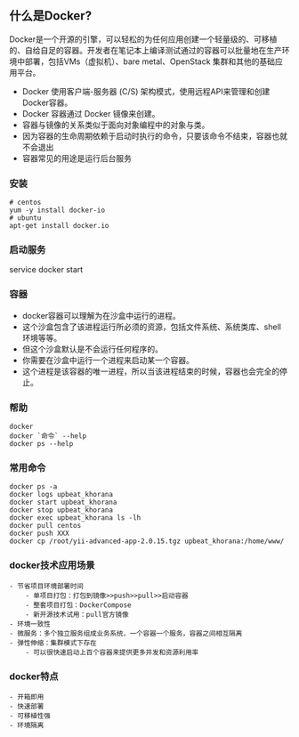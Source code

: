 ## 什么是Docker?
Docker是一个开源的引擎，可以轻松的为任何应用创建一个轻量级的、可移植的、自给自足的容器。开发者在笔记本上编译测试通过的容器可以批量地在生产环境中部署，包括VMs（虚拟机）、bare metal、OpenStack 集群和其他的基础应用平台。 

- Docker 使用客户端-服务器 (C/S) 架构模式，使用远程API来管理和创建Docker容器。
- Docker 容器通过 Docker 镜像来创建。
- 容器与镜像的关系类似于面向对象编程中的对象与类。
- 因为容器的生命周期依赖于启动时执行的命令，只要该命令不结束，容器也就不会退出
- 容器常见的用途是运行后台服务

### 安装
    # centos
    yum -y install docker-io
    # ubuntu
    apt-get install docker.io

### 启动服务
service docker start


### 容器
- docker容器可以理解为在沙盒中运行的进程。
- 这个沙盒包含了该进程运行所必须的资源，包括文件系统、系统类库、shell 环境等等。
- 但这个沙盒默认是不会运行任何程序的。
- 你需要在沙盒中运行一个进程来启动某一个容器。
- 这个进程是该容器的唯一进程，所以当该进程结束的时候，容器也会完全的停止。

### 帮助
    docker
    docker `命令` --help
    docker ps --help


### 常用命令
    docker ps -a
    docker logs upbeat_khorana
    docker start upbeat_khorana
    docker stop upbeat_khorana
    docker exec upbeat_khorana ls -lh
    docker pull centos
    docker push XXX
    docker cp /root/yii-advanced-app-2.0.15.tgz upbeat_khorana:/home/www/

### docker技术应用场景
    - 节省项目环境部署时间
        - 单项目打包：打包到镜像>>push>>pull>>启动容器
        - 整套项目打包：DockerCompose
        - 新开源技术试用：pull官方镜像
    - 环境一致性
    - 微服务：多个独立服务组成业务系统，一个容器一个服务，容器之间相互隔离
    - 弹性伸缩：集群模式下存在
        - 可以很快速启动上百个容器来提供更多并发和资源利用率

### docker特点
    - 开箱即用
    - 快速部署
    - 可移植性强
    - 环境隔离


